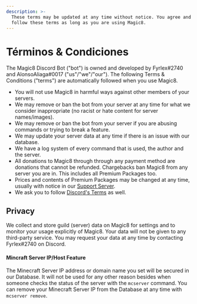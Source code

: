 ```yaml
---
description: >-
  These terms may be updated at any time without notice. You agree and will
  follow these terms as long as you are using Magic8.
---
```


# Términos & Condiciones

The Magic8 Discord Bot \("bot"\) is owned and developed by Fyrlex\#2740 and AlonsoAliaga\#0017 \("us"/"we"/"our"\). The following Terms & Conditions \("terms"\) are automatically followed when you use Magic8.

* You will not use Magic8 in harmful ways against other members of your servers.
* We may remove or ban the bot from your server at any time for what we consider inappropriate \(no racist or hate content for server names/images\).
* We may remove or ban the bot from your server if you are abusing commands or trying to break a feature.
* We may update your server data at any time if there is an issue with our database.
* We have a log system of every command that is used, the author and the server.
* All donations to Magic8 through through any payment method are donations that cannot be refunded. Chargebacks ban Magic8 from any server you are in. This includes all Premium Packages too.
* Prices and contents of Premium Packages may be changed at any time, usually with notice in our [Support Server](https://discord.gg/MCRbYdc).
* We ask you to follow [Discord's Terms](https://discord.com/terms) as well.

## Privacy

We collect and store guild \(server\) data on Magic8 for settings and to monitor your usage explicitly of Magic8. Your data will not be given to any third-party service. You may request your data at any time by contacting Fyrlex\#2740 on Discord.

#### Mincraft Server IP/Host Feature

The Minecraft Server IP address or domain name you set will be secured in our Database. It will not be used for any other reason besides when someone checks the status of the server with the `mcserver` command. You can remove your Minecraft Server IP from the Database at any time with `mcserver remove`.

